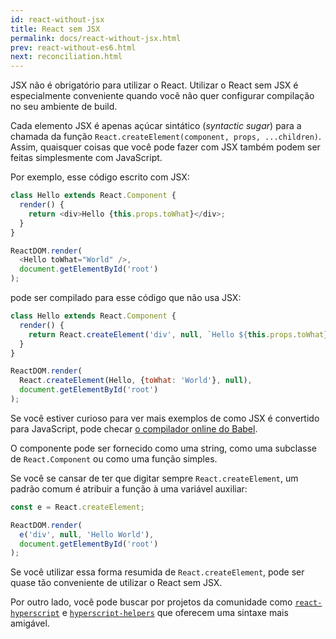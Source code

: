 ```yaml
---
id: react-without-jsx
title: React sem JSX
permalink: docs/react-without-jsx.html
prev: react-without-es6.html
next: reconciliation.html
---
```


JSX não é obrigatório para utilizar o React. Utilizar o React sem JSX é especialmente conveniente quando você não quer configurar compilação no seu ambiente de build.

Cada elemento JSX é apenas açúcar sintático (_syntactic sugar_) para a chamada da função `React.createElement(component, props, ...children)`. Assim, quaisquer coisas que você pode fazer com JSX também podem ser feitas simplesmente com JavaScript.

Por exemplo, esse código escrito com JSX:

```js
class Hello extends React.Component {
  render() {
    return <div>Hello {this.props.toWhat}</div>;
  }
}

ReactDOM.render(
  <Hello toWhat="World" />,
  document.getElementById('root')
);
```

pode ser compilado para esse código que não usa JSX:

```js
class Hello extends React.Component {
  render() {
    return React.createElement('div', null, `Hello ${this.props.toWhat}`);
  }
}

ReactDOM.render(
  React.createElement(Hello, {toWhat: 'World'}, null),
  document.getElementById('root')
);
```

Se você estiver curioso para ver mais exemplos de como JSX é convertido para JavaScript, pode checar [o compilador online do Babel](babel://jsx-simple-example).

O componente pode ser fornecido como uma string, como uma subclasse de `React.Component` ou  como uma função simples.

Se você se cansar de ter que digitar sempre `React.createElement`, um padrão comum é atribuir a função à uma variável auxiliar:

```js
const e = React.createElement;

ReactDOM.render(
  e('div', null, 'Hello World'),
  document.getElementById('root')
);
```

Se você utilizar essa forma resumida de `React.createElement`, pode ser quase tão conveniente de utilizar o React sem JSX.

Por outro lado, você pode buscar por projetos da comunidade como [`react-hyperscript`](https://github.com/mlmorg/react-hyperscript) e [`hyperscript-helpers`](https://github.com/ohanhi/hyperscript-helpers) que oferecem uma sintaxe mais amigável.
